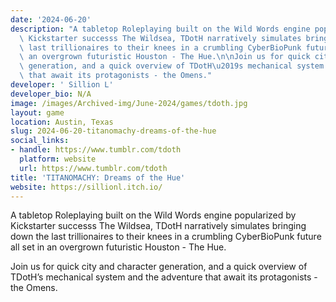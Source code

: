 ```yaml
---
date: '2024-06-20'
description: "A tabletop Roleplaying built on the Wild Words engine popularized by\
  \ Kickstarter successs The Wildsea, TDotH narratively simulates bringing down the\
  \ last trillionaires to their knees in a crumbling CyberBioPunk future all set in\
  \ an overgrown futuristic Houston - The Hue.\n\nJoin us for quick city and character\
  \ generation, and a quick overview of TDotH\u2019s mechanical system and the adventure\
  \ that await its protagonists - the Omens."
developer: ' Sillion L'
developer_bio: N/A
image: /images/Archived-img/June-2024/games/tdoth.jpg
layout: game
location: Austin, Texas
slug: 2024-06-20-titanomachy-dreams-of-the-hue
social_links:
- handle: https://www.tumblr.com/tdoth
  platform: website
  url: https://www.tumblr.com/tdoth
title: 'TITANOMACHY: Dreams of the Hue'
website: https://sillionl.itch.io/
---
```


A tabletop Roleplaying built on the Wild Words engine popularized by Kickstarter successs The Wildsea, TDotH narratively simulates bringing down the last trillionaires to their knees in a crumbling CyberBioPunk future all set in an overgrown futuristic Houston - The Hue.

Join us for quick city and character generation, and a quick overview of TDotH’s mechanical system and the adventure that await its protagonists - the Omens.
